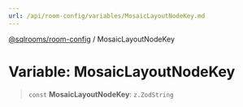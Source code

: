 ```yaml
---
url: /api/room-config/variables/MosaicLayoutNodeKey.md
---
```

[@sqlrooms/room-config](../index.md) / MosaicLayoutNodeKey

# Variable: MosaicLayoutNodeKey

> `const` **MosaicLayoutNodeKey**: `z.ZodString`
